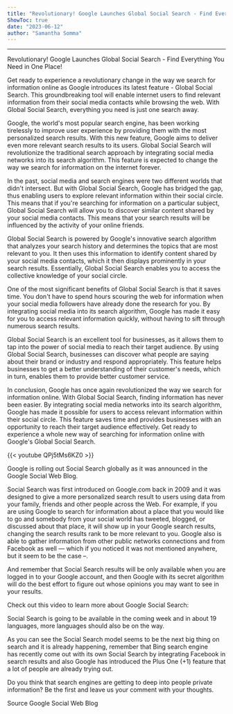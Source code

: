 ```yaml
---
title: "Revolutionary! Google Launches Global Social Search - Find Everything You Need in One Place!"
ShowToc: true 
date: "2023-06-12"
author: "Samantha Somma"
---
```

*****
Revolutionary! Google Launches Global Social Search - Find Everything You Need in One Place!

Get ready to experience a revolutionary change in the way we search for information online as Google introduces its latest feature - Global Social Search. This groundbreaking tool will enable internet users to find relevant information from their social media contacts while browsing the web. With Global Social Search, everything you need is just one search away.

Google, the world's most popular search engine, has been working tirelessly to improve user experience by providing them with the most personalized search results. With this new feature, Google aims to deliver even more relevant search results to its users. Global Social Search will revolutionize the traditional search approach by integrating social media networks into its search algorithm. This feature is expected to change the way we search for information on the internet forever.

In the past, social media and search engines were two different worlds that didn't intersect. But with Global Social Search, Google has bridged the gap, thus enabling users to explore relevant information within their social circle. This means that if you're searching for information on a particular subject, Global Social Search will allow you to discover similar content shared by your social media contacts. This means that your search results will be influenced by the activity of your online friends.

Global Social Search is powered by Google's innovative search algorithm that analyzes your search history and determines the topics that are most relevant to you. It then uses this information to identify content shared by your social media contacts, which it then displays prominently in your search results. Essentially, Global Social Search enables you to access the collective knowledge of your social circle.

One of the most significant benefits of Global Social Search is that it saves time. You don't have to spend hours scouring the web for information when your social media followers have already done the research for you. By integrating social media into its search algorithm, Google has made it easy for you to access relevant information quickly, without having to sift through numerous search results.

Global Social Search is an excellent tool for businesses, as it allows them to tap into the power of social media to reach their target audience. By using Global Social Search, businesses can discover what people are saying about their brand or industry and respond appropriately. This feature helps businesses to get a better understanding of their customer's needs, which in turn, enables them to provide better customer service.

In conclusion, Google has once again revolutionized the way we search for information online. With Global Social Search, finding information has never been easier. By integrating social media networks into its search algorithm, Google has made it possible for users to access relevant information within their social circle. This feature saves time and provides businesses with an opportunity to reach their target audience effectively. Get ready to experience a whole new way of searching for information online with Google's Global Social Search.

{{< youtube QPj5tMs6KZ0 >}} 



Google is rolling out Social Search globally as it was announced in the Google Social Web Blog.
 
Social Search was first introduced on Google.com back in 2009 and it was designed to give a more personalized search result to users using data from your family, friends and other people across the Web. For example, if you are using Google to search for information about a place that you would like to go and somebody from your social world has tweeted, blogged, or discussed about that place, it will show up in your Google search results, changing the search results rank to be more relevant to you. Google also is able to gather information from other public networks connections and from Facebook as well — which if you noticed it was not mentioned anywhere, but it seem to be the case –.
 
And remember that Social Search results will be only available when you are logged in to your Google account, and then Google with its secret algorithm will do the best effort to figure out whose opinions you may want to see in your results.
 
Check out this video to learn more about Google Social Search:
 

 
Social Search is going to be available in the coming week and in about 19 languages, more languages should also be on the way.
 
As you can see the Social Search model seems to be the next big thing on search and it is already happening, remember that Bing search engine has recently come out with its own Social Search by integrating Facebook in search results and also Google has introduced the Plus One (+1) feature that a lot of people are already trying out.
 
Do you think that search engines are getting to deep into people private information? Be the first and leave us your comment with your thoughts.
 
Source Google Social Web Blog




